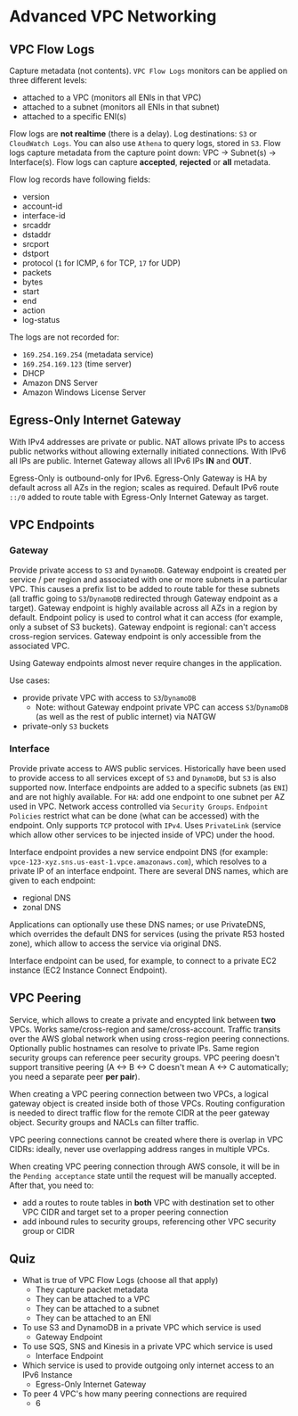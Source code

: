 # Advanced VPC Networking

## VPC Flow Logs

Capture metadata (not contents). `VPC Flow Logs` monitors can be applied on three different levels:

- attached to a VPC (monitors all ENIs in that VPC)
- attached to a subnet (monitors all ENIs in that subnet)
- attached to a specific ENI(s)

Flow logs are **not realtime** (there is a delay). Log destinations: `S3` or `CloudWatch Logs`. You can also use `Athena` to query logs, stored in `S3`. Flow logs capture metadata from the capture point down: VPC -> Subnet(s) -> Interface(s). Flow logs can capture **accepted**, **rejected** or **all** metadata.

Flow log records have following fields:

- version
- account-id
- interface-id
- srcaddr
- dstaddr
- srcport
- dstport
- protocol (`1` for ICMP, `6` for TCP, `17` for UDP)
- packets
- bytes
- start
- end
- action
- log-status

The logs are not recorded for:

- `169.254.169.254` (metadata service)
- `169.254.169.123` (time server)
- DHCP
- Amazon DNS Server
- Amazon Windows License Server

## Egress-Only Internet Gateway

With IPv4 addresses are private or public. NAT allows private IPs to access public networks without allowing externally initiated connections. With IPv6 all IPs are public. Internet Gateway allows all IPv6 IPs **IN** and **OUT**.

Egress-Only is outbound-only for IPv6. Egress-Only Gateway is HA by default across all AZs in the region; scales as required. Default IPv6 route `::/0` added to route table with Egress-Only Internet Gateway as target.

## VPC Endpoints

### Gateway

Provide private access to `S3` and `DynamoDB`. Gateway endpoint is created per service / per region and associated with one or more subnets in a particular VPC. This causes a prefix list to be added to route table for these subnets (all traffic going to `S3`/`DynamoDB` redirected through Gateway endpoint as a target). Gateway endpoint is highly available across all AZs in a region by default. Endpoint policy is used to control what it can access (for example, only a subset of S3 buckets). Gateway endpoint is regional: can't access cross-region services. Gateway endpoint is only accessible from the associated VPC.

Using Gateway endpoints almost never require changes in the application.

Use cases:

- provide private VPC with access to `S3`/`DynamoDB`
  - Note: without Gateway endpoint private VPC can access `S3`/`DynamoDB` (as well as the rest of public internet) via NATGW
- private-only `S3` buckets

### Interface

Provide private access to AWS public services. Historically have been used to provide access to all services except of `S3` and `DynamoDB`, but `S3` is also supported now. Interface endpoints are added to a specific subnets (as `ENI`) and are not highly available. For `HA`: add one endpoint to one subnet per AZ used in VPC. Network access controlled via `Security Groups`. `Endpoint Policies` restrict what can be done (what can be accessed) with the endpoint. Only supports `TCP` protocol with `IPv4`. Uses `PrivateLink` (service which allow other services to be injected inside of VPC) under the hood.

Interface endpoint provides a new service endpoint DNS (for example: `vpce-123-xyz.sns.us-east-1.vpce.amazonaws.com`), which resolves to a private IP of an interface endpoint. There are several DNS names, which are given to each endpoint:

- regional DNS
- zonal DNS

Applications can optionally use these DNS names; or use PrivateDNS, which overrides the default DNS for services (using the private R53 hosted zone), which allow to access the service via original DNS.

Interface endpoint can be used, for example, to connect to a private EC2 instance (EC2 Instance Connect Endpoint).

## VPC Peering

Service, which allows to create a private and encypted link between **two** VPCs. Works same/cross-region and same/cross-account. Traffic transits over the AWS global network when using cross-region peering connections. Optionally public hostnames can resolve to private IPs. Same region security groups can reference peer security groups. VPC peering doesn't support transitive peering (A <-> B <-> C doesn't mean A <-> C automatically; you need a separate peer **per pair**).

When creating a VPC peering connection between two VPCs, a logical gateway object is created inside both of those VPCs. Routing configuration is needed to direct traffic flow for the remote CIDR at the peer gateway object. Security groups and NACLs can filter traffic.

VPC peering connections cannot be created where there is overlap in VPC CIDRs: ideally, never use overlapping address ranges in multiple VPCs.

When creating VPC peering connection through AWS console, it will be in the `Pending acceptance` state until the request will be manually accepted. After that, you need to:
- add a routes to route tables in **both** VPC with destination set to other VPC CIDR and target set to a proper peering connection
- add inbound rules to security groups, referencing other VPC security group or CIDR

## Quiz

- What is true of VPC Flow Logs (choose all that apply)
  - They capture packet metadata
  - They can be attached to a VPC
  - They can be attached to a subnet
  - They can be attached to an ENI
- To use S3 and DynamoDB in a private VPC which service is used
  - Gateway Endpoint
- To use SQS, SNS and Kinesis in a private VPC which service is used
  - Interface Endpoint
- Which service is used to provide outgoing only internet access to an IPv6 Instance
  - Egress-Only Internet Gateway
- To peer 4 VPC's how many peering connections are required
  - 6